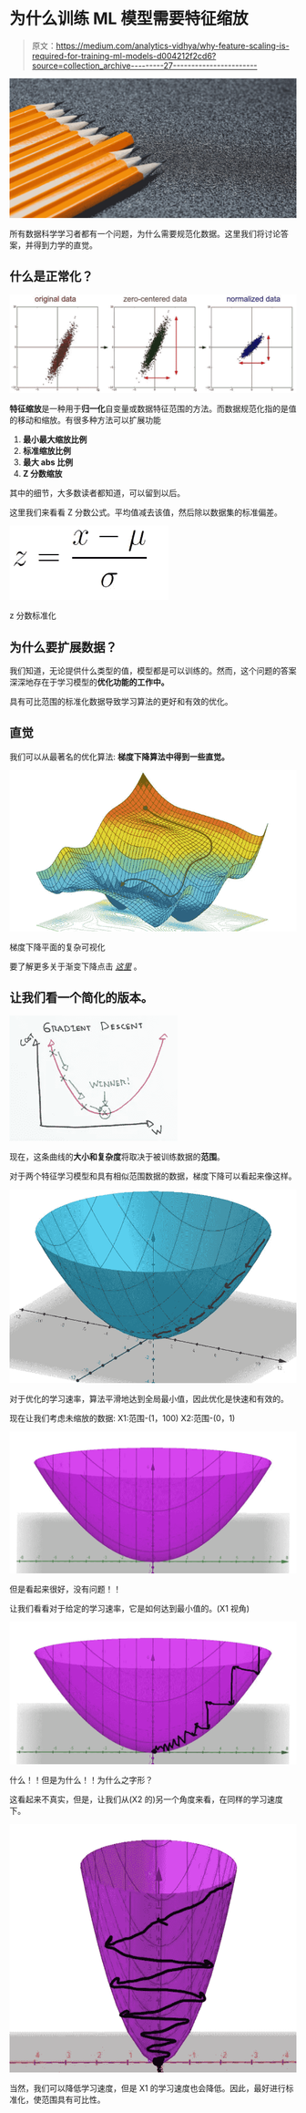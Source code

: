 # 为什么训练 ML 模型需要特征缩放

> 原文：<https://medium.com/analytics-vidhya/why-feature-scaling-is-required-for-training-ml-models-d004212f2cd6?source=collection_archive---------27----------------------->

![](img/b70f82da17849a8838088acdef13b503.png)

所有数据科学学习者都有一个问题，为什么需要规范化数据。这里我们将讨论答案，并得到力学的直觉。

## 什么是正常化？

![](img/8f2cabba21252080afab8b7a0af88fe3.png)

**特征缩放**是一种用于**归一化**自变量或数据特征范围的方法。而数据规范化指的是值的移动和缩放。有很多种方法可以扩展功能

1.  **最小最大缩放比例**
2.  **标准缩放比例**
3.  **最大 abs 比例**
4.  **Z 分数缩放**

其中的细节，大多数读者都知道，可以留到以后。

这里我们来看看 Z 分数公式。平均值减去该值，然后除以数据集的标准偏差。

![](img/e0a7cbfaf153813987e57ac46b6d7e44.png)

z 分数标准化

## 为什么要扩展数据？

我们知道，无论提供什么类型的值，模型都是可以训练的。然而，这个问题的答案深深地存在于学习模型的**优化功能的工作中。**

具有可比范围的标准化数据导致学习算法的更好和有效的优化。

## **直觉**

我们可以从最著名的优化算法:
**梯度下降算法中得到一些直觉。**

![](img/127adfafbf605dc04de87b0811a32f56.png)

梯度下降平面的复杂可视化

要了解更多关于渐变下降点击 [*这里*](/@omrastogi/fundamentals-of-logistic-regression-bde451712652) 。

## 让我们看一个简化的版本。

![](img/d142a29b3a4048d80067698a3e3fccda.png)

现在，这条曲线的**大小和复杂度**将取决于被训练数据的**范围**。

对于两个特征学习模型和具有相似范围数据的数据，梯度下降可以看起来像这样。

![](img/0419f45f3275f69ba74ad88079c21f12.png)

对于优化的学习速率，算法平滑地达到全局最小值，因此优化是快速和有效的。

现在让我们考虑未缩放的数据:
X1:范围-(1，100)
X2:范围-(0，1)

![](img/603330dfb03b8a1032f7be0c13aec128.png)

但是看起来很好，没有问题！！

让我们看看对于给定的学习速率，它是如何达到最小值的。(X1 视角)

![](img/09374d0d302644c2f70367ce40c4d8e3.png)

什么！！但是为什么！！为什么之字形？

这看起来不真实，但是，让我们从(X2 的)另一个角度来看，在同样的学习速度下。

![](img/253652cbb99dea4d530d249de20ea88d.png)

当然，我们可以降低学习速度，但是 X1 的学习速度也会降低。因此，最好进行标准化，使范围具有可比性。